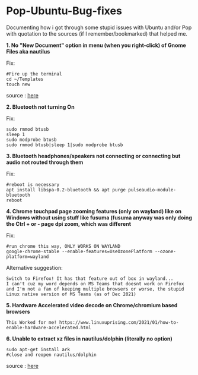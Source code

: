 # Pop-Ubuntu-Bug-fixes

Documenting how i got through some stupid issues with Ubuntu and/or Pop with quotation to the sources (if I remember/bookmarked) that helped me.

**1. No "New Document" option in menu (when you right-click) of Gnome Files aka nautilus** <br>

Fix:

    #Fire up the terminal
    cd ~/Templates
    touch new
    
source : [here](https://askubuntu.com/a/209669/1227056)

**2. Bluetooth not turning On**

Fix:

    sudo rmmod btusb
    sleep 1
    sudo modprobe btusb
    sudo rmmod btusb|sleep 1|sudo modprobe btusb
    

**3. Bluetooth headphones/speakers not connecting or connecting but audio not routed through them**

Fix:

    #reboot is necessary
    apt install libspa-0.2-bluetooth && apt purge pulseaudio-module-bluetooth
    reboot


**4. Chrome touchpad page zooming features (only on wayland) like on Windows without using stuff like fusuma (fusuma anyway was only doing the Ctrl + or - page dpi zoom, which was different**

Fix:

    #run chrome this way, ONLY WORKS ON WAYLAND
    google-chrome-stable --enable-features=UseOzonePlatform --ozone-platform=wayland
    
Alternative suggestion:

    Switch to Firefox! It has that feature out of box in wayland... 
    I can't cuz my word depends on MS Teams that doesnt work on Firefox and I'm not a fan of keeping multiple browsers or worse, the stupid Linux native version of MS Teams (as of Dec 2021)


**5. Hardware Accelerated video decode on Chrome/chromium based browsers**
    
`This Worked for me!
https://www.linuxuprising.com/2021/01/how-to-enable-hardware-accelerated.html`

**6. Unable to extract xz files in nautilus/dolphin (literally no option)**

    sudo apt-get install ark
    #close and reopen nautilus/dolphin

source : [here](https://askubuntu.com/a/881271/1227056)
